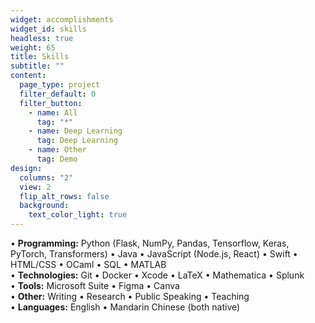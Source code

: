 ```yaml
---
widget: accomplishments
widget_id: skills
headless: true
weight: 65
title: Skills
subtitle: ""
content:
  page_type: project
  filter_default: 0
  filter_button:
    - name: All
      tag: "*"
    - name: Deep Learning
      tag: Deep Learning
    - name: Other
      tag: Demo
design:
  columns: "2"
  view: 2
  flip_alt_rows: false
  background:
    text_color_light: true
---
```

• **Programming:** Python (Flask, NumPy, Pandas, Tensorflow, Keras, PyTorch, Transformers) • Java • JavaScript (Node.js, React) • Swift • HTML/CSS • OCaml • SQL • MATLAB\
• **Technologies:** Git • Docker • Xcode • LaTeX • Mathematica • Splunk\
• **Tools:** Microsoft Suite • Figma • Canva\
• **Other:** Writing • Research • Public Speaking • Teaching\
• **Languages:** English • Mandarin Chinese (both native)